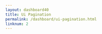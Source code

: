 ```yaml
---
layout: dashboard40
title: Ui Pagination
permalink: /dashboard/ui-pagination.html
linknum: 2
---
```

